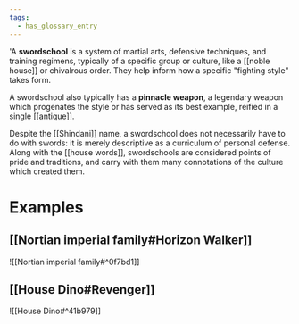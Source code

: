 ```yaml
---
tags:
  - has_glossary_entry
---
```


'A **swordschool** is a system of martial arts, defensive techniques, and training regimens, typically of a specific group or culture, like a [[noble house]] or chivalrous order. They help inform how a specific "fighting style" takes form. 

A swordschool also typically has a **pinnacle weapon**, a legendary weapon which progenates the style or has served as its best example, reified in a single [[antique]].

Despite the [[Shindani]] name, a swordschool does not necessarily have to do with swords: it is merely descriptive as a curriculum of personal defense. Along with the [[house words]], swordschools are considered points of pride and traditions, and carry with them many connotations of the culture which created them. 
# Examples

## [[Nortian imperial family#Horizon Walker]]
![[Nortian imperial family#^0f7bd1]]

## [[House Dino#Revenger]]
![[House Dino#^41b979]]